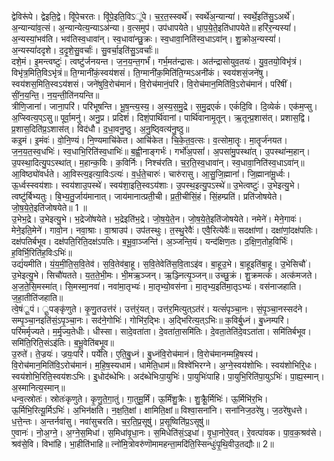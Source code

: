 

  
द्वेविरू॑पे। द्वेइति॒द्वे। विू॑पेचरतः। विू॑पे॒इति॒विऽू॑पे। च॒र॒त॒स्स्वर्थे॑। स्वर्थे॑अ॒न्यान्या॑। स्वर्थे॒इति॑सु॒ऽअर्थे॑। अ॒न्यान्या॑व॒त्सं। अ॒न्यान्येत्य॒न्याऽअ॑न्या। व॒त्समुप॑। उप॑धापयेते। धा॒प॒ये॒ते॒इति॑धापयेते॥ हरि॑र॒न्यस्यां॑। अ॒न्यस्यां॒भव॑ति। भव॑तिस्व॒धावा॑न्। स्व॒धावा॑न्छु॒क्रः। स्व॒धावा॒निति॑स्व॒धाऽवा॑न्। शु॒क्रोअ॒न्यस्यां॑। अ॒न्यस्यां॑ददृशे। द॒दृ॒शे॒सु॒वर्चाः॑। सु॒वर्चा॒इति॑सु॒ऽवर्चाः॑॥  
दशे॒मं। इ॒मन्त्वष्टुः॑। त्वष्टु॑र्जनयन्त। ज॒न॒य॒न्त॒गर्भं॑। गर्भ॒मत॑न्द्रासः। अत॑न्द्रासोयुव॒तयः॑। यु॒व॒तयो॒विभृ॑त्रं। विभृ॑त्र॒मिति॒विऽभृ॑त्रं॥ ति॒ग्मानी॑कं॒स्वय॑शसं। ति॒ग्मानी॑क॒मिति॑ति॒ग्मऽअनी॑कं। स्वय॑शसं॒जने॑षु। स्वय॑शस॒मिति॒स्वऽय॑शसं। जने॑षुवि॒रोच॑मानं। वि॒रोच॑मानं॒परि॑। वि॒रोच॑मान॒मिति॑वि॒ऽरोच॑मानं। परि॑षीं। सीं॒न॒य॒न्ति॒। न॒य॒न्ती॒ति॑नयन्ति॥  
त्रीणि॒जाना॑। जाना॒परि॑। परि॑भूषन्ति। भू॒ष॒न्त्य॒स्य॒। अ॒स्य॒स॒मु॒द्रे। स॒मु॒द्रएकं॑। एकं॑दि॒वि। दि॒व्येकं॑। एक॑म॒प्सु। अ॒प्स्वित्य॒प्ऽसु॥ पूर्वा॒मनु॑। अनु॒प्र। प्रदिशं॑। दिशं॒पार्थि॑वानां। पार्थि॑वानामृ॒तून्। ऋ॒तून्प्र॒शास॑त्। प्रशास॒द्वि। प्र॒शास॒दिति॑प्र॒ऽशास॑त्। विद॑धौ। द॒धा॒वनु॒ष्ठु। अ॒नु॒ष्ठ्वित्य॑नु॒ष्ठु॥  
कइ॒मं। इ॒मंवः॑। वो॒नि॒ण्यं। नि॒ण्यमाचि॑केत। आचि॑केत। चि॒के॒त॒व॒त्सः। व॒त्सोमा॒तॄः। मा॒तॄर्ज॑नयत। ज॒न॒य॒त॒स्व॒धभिः॑। स्व॒धाभि॒रिति॑स्व॒धाभिः॑॥ ब॒ह्वी॒नाङ्गर्भः॑। गर्भो॑अ॒पसां॑। अ॒पसा॑मु॒पस्था॑त्। उ॒पस्था॑न्म॒हान्। उ॒पस्था॒दित्यु॒पऽस्था॑त्। म॒हान्क॒विः। क॒विर्निः। निश्च॑रति। च॒र॒ति॒स्व॒धावा॑न्। स्व॒धावा॒निति॑स्व॒धाऽवा॑न्॥  
आ॒विष्ठ्यो॑वर्धते। आ॒विस्त्य॒इत्या॒विःऽत्यः॑। व॒र्ध॒ते॒चारुः॑। चारु॑रासु। आ॒सु॒जि॒ह्मानां॑। जि॒ह्माना॑मू॒र्ध्वः। ऊ॒र्ध्वस्स्वय॑शाः। स्वय॑शाउ॒पस्थे॑। स्वय॑शा॒इति॒स्वऽय॑शाः। उ॒पस्थ॒इत्यु॒पऽस्थे॑॥ उ॒भेत्वष्टुः॑। उ॒भेइत्यु॒भे। त्वष्टु॑र्बिभ्यतुः। बि॒भ्य॒तु॒र्जाय॑मानात्। जाय॑मानात्प्रती॒ची। प्र॒ती॒चीसिं॒हं। सिं॒हम्प्रति॑। प्रति॑जोषयेते। जो॒ष॒ये॒ते॒इति॑जोषयेते॥ 1 ॥  
उ॒भेभ॒द्रे। उ॒भेइत्यु॒भे। भ॒द्रेजो॑षयेते। भ॒द्रेइति॑भ॒द्रे। जो॒ष॒ये॒ते॒न। जो॒ष॒ये॒ते॒इति॑जोषयेते। नमेने॑। मेने॒गावः॑। मेने॒इति॒मेने॑। गावो॒न। नवा॒श्राः। वा॒श्राउप॑। उप॑तस्थुः। त॒स्थु॒रेवैः॑। एवै॒रित्येवैः॑॥ सदक्षा॑णां। दक्षा॑णां॒दक्ष॑पतिः। दक्ष॑पतिर्बभूव। दक्ष॑पति॒रिति॒दक्ष॑ऽपतिः। ब॒भू॒वा॒ञ्जन्ति॑। अ॒ञ्जन्ति॒यं। यन्द॑क्षिण॒तः। द॒क्षि॒ण॒तोह॒विर्भिः॑। ह॒विर्भि॒रिति॑ह॒विःऽभिः॑॥  
उद्यं॑यमीति। यं॒य॒मी॒ति॒स॒वि॒तेव॑। स॒वि॒तेव॑बा॒हू। स॒वि॒तेवेति॑स॒वि॒ताऽइ॑व। बा॒हूउ॒भे। बा॒हूइति॑बा॒हू। उ॒भेसिचौ॑। उ॒भेइत्यु॒भे। सिचौ॑यतते। य॒त॒ते॒भी॒मः। भी॒मऋ॒ञ्जन्। ऋ॒ञ्ज्नित्यृ॒ञ्जन्॥ उच्छु॒क्रं। शु॒क्रमत्कं॑। अत्क॑मजते। अ॒ज॒ते॒सि॒मस्मा॑त्। सि॒मस्मा्॒नवा॑। नवा॑मा॒तृभ्यः॑। मा॒तृभ्यो॒वस॑ना। मा॒तृभ्य॒इति॑मा॒तृऽभ्यः॑। वस॑नाजहाति। ज॒हा॒तीति॑जहाति॥  
त्वे॒षंू॒पं। ू॒पङ्कृ॑णुते। कृ॒णु॒तउत्त॑रं। उत्त॑रं॒यत्। उत्त॑र॒मित्युत्ऽत॑रं। यत्सं॑पृञ्चा॒नः। सं॒पृ॒ञ्चा॒नस्सद॑ने। सम्पृ॒ञ्चा॒नइति॑सं॒ऽपृ॒ञ्चा॒नः। सद॑ने॒गोभिः॑। गोभि॑र॒द्भिः। अ॒द्भिरित्य॒त्ऽभिः॥ क॒विर्बु॒ध्नं। बु॒ध्नम्परि॑। परि॑मर्मृज्यते। म॒र्मृ॒ज्य॒तेधीः। धीस्सा। सादे॒वता॑ता। दे॒वता॑ता॒समि॑तिः। दे॒वता॒तेति॑दे॒वऽता॑ता। समि॑तिर्बभूव। समि॑ति॒रिति॒संऽइ॑तिः। ब॒भू॒वेति॑बभूव॥  
उ॒रुते॑। ते॒ज्रयः॑। ज्रयः॒परि॑। पर्ये॑ति। ए॒ति॒बु॒ध्नं। बु॒ध्नंवि॒रोच॑मानं। वि॒रोच॑मानम्महि॒षस्य॑। वि॒रोच॑मान॒मिति॑वि॒ऽरोच॑मानं। म॒हि॒ष॒स्यधाम॑। धामेति॒धाम॑॥ विश्वे॑भिरग्ने। अ॒ग्ने॒स्वय॑शोभिः। स्वय॑शोभिरि्॒धः। स्वय॑शोभि॒रिति॒स्वय॑शःऽभिः। इ्॒धोद॑ब्धेभिः। अद॑ब्धेभिःपा॒युभिः॑। पा॒युभिः॑पाहि। पा॒युभि॒रिति॑पा॒युऽभिः॑। पा॒ह्य॒स्मान्। अ॒स्मानित्य॒स्मान्॥  
धन्व॒त्स्रोतः॑। स्रोतः॑कृणुते। कृ॒णु॒ते॒गा॒तुं। गा॒तुमू॒र्मिं। ऊ॒र्मिंशु॒क्रैः। शु॒क्रैू॒र्मिभिः॑। ऊ॒र्मिभि॑र॒भि। ऊ॒र्मिभि॒रित्यू॒र्मिऽभिः॑। अ॒भिन॑क्षति। न॒क्ष॒ति॒क्षां। क्षामिति॒क्षां॥ विश्वा॒सना॑नि। सना॑निज॒ठरे॑षु। ज॒ठरे॑षुधत्ते। ध॒त्ते॒न्तः। अ॒न्तर्नवा॑सु। नवा॑सुचरति। च॒र॒ति॒प्र॒सूषु॑। प्र॒सूष्विति॑प्र॒ऽसूषु॑॥  
ए॒वानः॑। नो॒अ॒ग्ने॒। अ॒ग्ने॒स॒मिधा॑। स॒मिधा॑वृ॒धा॒नः। स॒मिधेति॑सं॒ऽइधा॑। वृ॒धा॒नोरे॒वत्। रे॒वत्पा॑वक। पा॒व॒क॒श्रव॑से। श्रव॑से॒वि। विभा॑हि। भा॒हीति॑भाहि॥ त्नो॑मि॒त्रोवरु॑णॊमामहन्ता॒मदि॑ति॒स्सिन्धुः॑पृ॒थि॒वीउ॒तद्यौः॥ 2॥  
